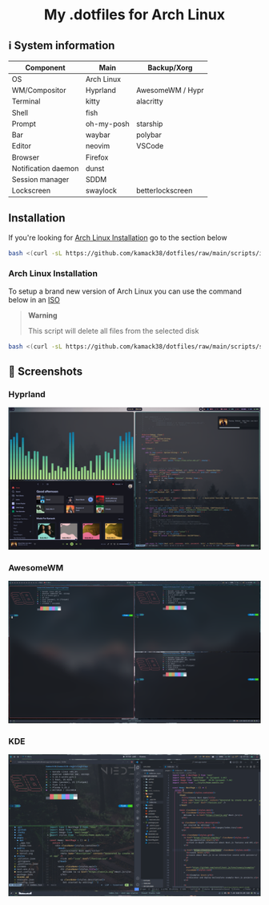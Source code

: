 <h1 align="center">My .dotfiles for Arch Linux</h1>

## ℹ️ System information

| Component           | Main       | Backup/Xorg      |
| ------------------- | ---------- | ---------------- |
| OS                  | Arch Linux |
| WM/Compositor       | Hyprland   | AwesomeWM / Hypr |
| Terminal            | kitty      | alacritty        |
| Shell               | fish       |
| Prompt              | oh-my-posh | starship         |
| Bar                 | waybar     | polybar          |
| Editor              | neovim     | VSCode           |
| Browser             | Firefox    |
| Notification daemon | dunst      |
| Session manager     | SDDM       |
| Lockscreen          | swaylock   | betterlockscreen |

## Installation

If you're looking for [Arch Linux Installation](#arch-linux-installation) go to the section below

```bash
bash <(curl -sL https://github.com/kamack38/dotfiles/raw/main/scripts/install.sh)
```

### Arch Linux Installation

To setup a brand new version of Arch Linux you can use the command below in an [ISO](https://archlinux.org/download/)

> **Warning**
>
> This script will delete all files from the selected disk

```bash
bash <(curl -sL https://github.com/kamack38/dotfiles/raw/main/scripts/setup.sh)
```

## 📸 Screenshots

### Hyprland

![Hyprland](./../Pictures/Screenshots/Hyprland.png)

### AwesomeWM

![AwesomeWM](./../Pictures/Screenshots/awesomewm.png)

### KDE

![Apps screenshot](./../Pictures/Screenshots/Apps.png)
